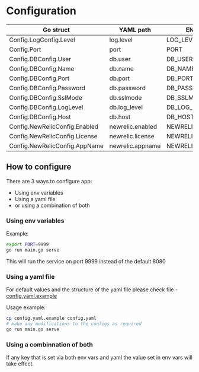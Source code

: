 # Configuration

| Go struct                     | YAML path        | ENV var          | default   | Valid values                                                                                                     |
| ----------------------------- | ---------------- | ---------------- | --------- | ---------------------------------------------------------------------------------------------------------------- |
| Config.LogConfig.Level        | log.level        | LOG_LEVEL        | info      | debug,info,warn,error,dpanic,panic,fatal                                                                         |
| Config.Port                   | port             | PORT             | 8080      | 0-65535                                                                                                          |
| Config.DBConfig.User          | db.user          | DB_USER          | postgres  | [PostgreSQL identifiers](https://www.postgresql.org/docs/current/sql-syntax-lexical.html#SQL-SYNTAX-IDENTIFIERS) |
| Config.DBConfig.Name          | db.name          | DB_NAME          | postgres  | [PostgreSQL identifiers](https://www.postgresql.org/docs/current/sql-syntax-lexical.html#SQL-SYNTAX-IDENTIFIERS) |
| Config.DBConfig.Port          | db.port          | DB_PORT          | 5432      | 0-65535                                                                                                          |
| Config.DBConfig.Password      | db.password      | DB_PASSWORD      |           | valid PostgreSQL password                                                                                        |
| Config.DBConfig.SslMode       | db.sslmode       | DB_SSLMODE       | disable   | [libpq sslmode](https://www.postgresql.org/docs/9.1/libpq-ssl.html)                                              |
| Config.DBConfig.LogLevel      | db.log_level     | DB_LOG_LEVEL     | info      | silent,error,warn,info                                                                                           |
| Config.DBConfig.Host          | db.host          | DB_HOST          | localhost | valid hostname name or IP address                                                                                |
| Config.NewRelicConfig.Enabled | newrelic.enabled | NEWRELIC_ENABLED | false     | bool                                                                                                             |
| Config.NewRelicConfig.License | newrelic.license | NEWRELIC_LICENSE |           | 40 char NewRelic license key                                                                                     |
| Config.NewRelicConfig.AppName | newrelic.appname | NEWRELIC_APPNAME | app       | string                                                                                                           |

## How to configure

There are 3 ways to configure app:

- Using env variables
- Using a yaml file
- or using a combination of both

### Using env variables

Example:

```sh
export PORT=9999
go run main.go serve
```

This will run the service on port 9999 instead of the default 8080

### Using a yaml file

For default values and the structure of the yaml file please check file - [config.yaml.example](config.yaml.example)

Usage example:

```sh
cp config.yaml.example config.yaml
# make any modifications to the configs as required
go run main.go serve
```

### Using a combinnation of both

If any key that is set via both env vars and yaml the value set in env vars will take effect.
